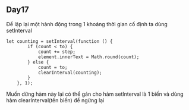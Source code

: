 ## Day17

Để lặp lại một hành động trong 1 khoảng thời gian cố định ta dùng setInterval

```
let counting = setInterval(function () {
        if (count < to) {
            count += step;
            element.innerText = Math.round(count);
        } else {
            count = to;
            clearInterval(counting);
        }
    }, 1);
```

Muốn dừng hàm này lại có thể gán cho hàm setInterval là 1 biến và dùng hàm clearInterval(tên biến) để ngừng lại